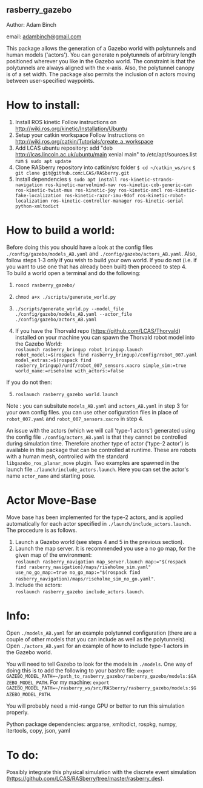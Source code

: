 **rasberry_gazebo**
------------

Author: Adam Binch

email: adambinch@gmail.com

This package allows the generation of a Gazebo world with polytunnels and human models ('actors').
You can generate n polytunnels of arbitrary length positioned wherever you like in the Gazebo world.
The constraint is that the polytunnels are always aligned with the x-axis. Also, the polytunnel canopy is of a set width.
The package also permits the inclusion of n actors moving between user-specified waypoints.

# How to install:
1. Install ROS kinetic
 Follow instructions on http://wiki.ros.org/kinetic/Installation/Ubuntu
2. Setup your catkin workspace
 Follow Instructions on http://wiki.ros.org/catkin/Tutorials/create_a_workspace
3. Add LCAS ubuntu repository:
add "deb http://lcas.lincoln.ac.uk/ubuntu/main xenial main" to /etc/apt/sources.list
run `$ sudo apt update`
4. Clone RASberry repository into catkin/src folder
`$ cd ~/catkin_ws/src`
`$ git clone git@github.com:LCAS/RASberry.git`
5. Install dependencies `$ sudo apt install ros-kinetic-strands-navigation ros-kinetic-marvelmind-nav ros-kinetic-cob-generic-can ros-kinetic-twist-mux ros-kinetic-joy ros-kinetic-amcl ros-kinetic-fake-localization ros-kinetic-razor-imu-9dof ros-kinetic-robot-localization ros-kinetic-controller-manager ros-kinetic-serial python-xmltodict`

# How to build a world:
Before doing this you should have a look at the config files `./config/gazebo/models_AB.yaml` and `./config/gazebo/actors_AB.yaml`.
Also, follow steps 1-3 only if you wish to build your own world. If you do not (i.e. if you want to use one that has already been built) then proceed to step 4. <br /> 
To build a world open a terminal and do the following:

1. `roscd rasberry_gazebo/`
2. `chmod a+x ./scripts/generate_world.py`
3. `./scripts/generate_world.py --model_file ./config/gazebo/models_AB.yaml --actor_file ./config/gazebo/actors_AB.yaml`

4. If you have the Thorvald repo (https://github.com/LCAS/Thorvald) installed on your machine you can spawn the Thorvald robot model into the Gazebo World: <br /> 
`roslaunch rasberry_bringup robot_bringup.launch robot_model:=$(rospack find rasberry_bringup)/config/robot_007.yaml model_extras:=$(rospack find rasberry_bringup)/urdf/robot_007_sensors.xacro simple_sim:=true world_name:=riseholme with_actors:=false`

If you do not then:

5. `roslaunch rasberry_gazebo world.launch`

Note : you can subsitute `models_AB.yaml` and `actors_AB.yaml` in step 3 for your own config files. 
       you can use other cofiguration files in place of `robot_007.yaml` and `robot_007_sensors.xacro` in step 4.

An issue with the actors (which we will call 'type-1 actors') generated using the config file `./config/actors_AB.yaml` is that they cannot be controlled during simulation time.
Therefore another type of actor ('type-2 actor') is available in this package that can be controlled at runtime. These are robots with a human mesh, controlled with the standard 
`libgazebo_ros_planar_move` plugin. Two examples are spawned in the launch file `./launch/include_actors.launch`. Here you can set the actor's name `actor_name` and starting pose.

# Actor Move-Base
Move base has been implemented for the type-2 actors, and is applied automatically for each actor specified in `./launch/include_actors.launch`. The procedure is as follows.
1. Launch a Gazebo world (see steps 4 and 5 in the previous section). <br />
2. Launch the map server. It is recommended you use a no go map, for the given map of the environment: <br /> `roslaunch rasberry_navigation map_server.launch map:="$(rospack find rasberry_navigation)/maps/riseholme_sim.yaml" use_no_go_map:=true no_go_map:="$(rospack find rasberry_navigation)/maps/riseholme_sim_no_go.yaml"`. 
3. Include the actors: <br /> `roslaunch rasberry_gazebo include_actors.launch`.


# Info:
Open `./models_AB.yaml` for an example polytunnel configuration (there are a couple of other models that you can include as well as the polytunnels). 
Open `./actors_AB.yaml` for an example of how to include type-1 actors in the Gazebo world.

You will need to tell Gazebo to look for the models in `./models`. One way of doing this is to add the 
following to your bashrc file: `export GAZEBO_MODEL_PATH=~/path_to_rasberry_gazebo/rasberry_gazebo/models:$GAZEBO_MODEL_PATH`. 
For my machine: `export GAZEBO_MODEL_PATH=~/rasberry_ws/src/RASberry/rasberry_gazebo/models:$GAZEBO_MODEL_PATH`.

You will probably need a mid-range GPU or better to run this simulation properly.

Python package dependencies: argparse, xmltodict, rospkg, numpy, itertools, copy, json, yaml
# To do:
Possibly integrate this physical simulation with the discrete event simulation (https://github.com/LCAS/RASberry/tree/master/rasberry_des).


